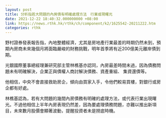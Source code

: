 ```yaml
---
layout: post
title: 分析指若大問題的內房債有明確處理方法　行業或現曙光
date: 2021-12-22 18:40:32.000000000 +08:00
link: https://news.rthk.hk/rthk/ch/component/k2/1625542-20211222.htm
categories: rthk
---
```


野村證券發表報告指，內地整體經濟，尤其是房地產行業最差的時期仍然未到，預期內房商未來幾個月將面臨嚴峻的財務挑戰，明年首季將有近200億美元離岸債到期。

光銀國際董事總經理兼研究部主管林樵基亦認同，內房最差時間未過，因為債務問題未有明確解決，企業正與債權人商討解決債務、資產重組、 集資還債等。

他相信，中央不會直接救助房企，傾向由買家入手，令他們較易買樓，對銀行或房企都有好處。

林樵基認為，若有大問題的幾間內房債務有明確的處理方法，或代表行業出現曙光。不過他相信上半年內房表現仍然差，因為要處理債務問題，亦難以推出新項目，未來數月股價會顯著波動，提醒投資者未是撈底時機。
